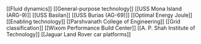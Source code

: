 [[Fluid dynamics]]
[[General-purpose technology]]
[[USS Mona Island (ARG-9)]]
[[USS Basilan]]
[[USS Burias (AG-69)]]
[[Optimal Energy Joule]]
[[Enabling technology]]
[[Parshvanath College of Engineering]]
[[Grid classification]]
[[Wixom Performance Build Center]]
[[A. P. Shah Institute of Technology]]
[[Jaguar Land Rover car platforms]]
